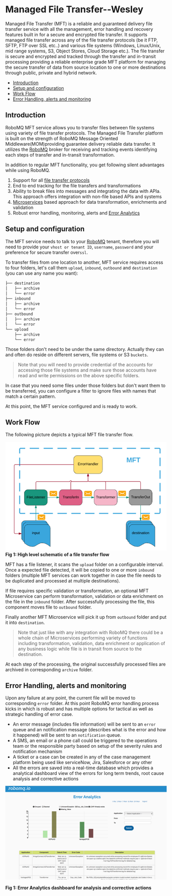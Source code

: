 # Managed File Transfer--Wesley


Managed File Transfer (MFT) is a reliable and guaranteed delivery file transfer service with all the management, error handling and recovery features built in for a secure and encrypted file transfer. It supports managed file transfer across any of the file transfer protocols (be it FTP, SFTP, FTP over SSL etc..) and various file systems (Windows, Linux/Unix, mid range systems, S3, Object Stores, Cloud Storage etc.). The file transfer is secure and encrypted and tracked through the transfer and in-transit processing providing a reliable enterprise grade MFT platform for managing the secure transfer of data from source location to one or more destinations through public, private and hybrid network.

* [Introduction](#introduction)
* [Setup and configuration](#setup-and-configuration)
* [Work Flow](#work-flow)
* [Error Handling, alerts and monitoring](#error-handling,-alerts-and-monitoring)


## Introduction

RoboMQ MFT service allows you to transfer files between file systems using variety of file transfer protocols. The Managed File Transfer platform is built on the strength of RoboMQ Message Oriented Middleware(MOM)providing guarantee delivery reliable data transfer. It utilizes the [RoboMQ](http://www.robomq.io) broker for receiving and tracking events identifying each steps of transfer and in-transit transformation.

In addition to regular MFT functionality, you get following silent advantages while using RoboMQ.

1. Support for all [file transfer protocols](http://robomq.io/index.html#thingsconnect)
2. End to end tracking for the file transfers and transformations
3. Ability to break files into messages and integrating the data with APIa. This approach offers integration with non-file based APIs and systems
4. [Microservices](http://robomq.io/index.html#microservices) based approach for data transformation, enrichments and validation
5. Robust error handling, monitoring, alerts and [Error Analytics](http://robomq.io/index.html#overview)

## Setup and configuration

The MFT service needs to talk to your [RoboMQ](http://www.robomq.io) tenant, therefore you will need to provide your `vhost or tenant ID`, `username`, `password` and your preference for secure transfer over`ssl`.

To transfer files from one location to another, MFT service requires access to four folders, let's call them `upload`, `inbound`, `outbound` and `destination` (you can use any name you want):


```
├── destination
│   ├── archive
│   └── error
├── inbound
│   ├── archive
│   └── error
├── outbound
│   ├── archive
│   └── error
└── upload
    ├── archive
    └── error
```

Those folders don't need to be under the same directory. Actually they can and often do reside on different servers, file systems or S3 `buckets`.

>Note that you will need to provide credential of the accounts for accessing those file systems and make sure those accounts have read and write permissions on the above specific folders.

In case that you need some files under those folders but don't want them to be transferred, you can configure a filter to ignore files with names that match a certain pattern.

At this point, the MFT service configured and is ready to work.

## Work Flow

The following picture depicts a typical MFT file transfer flow.

![Work Flow Diagram](./images/MFTDesign.png)
**Fig 1: High level schematic of a file transfer flow**

MFT has a file listener, it scans the `upload` folder on a configurable interval. Once a expected file detected, it will be copied to one or more `inbound` folders (multiple MFT services can work together in case the file needs to be duplicated and processed at multiple destinations).

If file requires specific validation or transformation, an optional MFT Microservice can perform transformation, validation or data enrichment on the file in the `inbound` folder. After successfully processing the file, this component moves file to `outbound` folder.

Finally another MFT Microservice will pick it up from `outbound` folder and put it into `destination`.

>Note that just like with any integration with RoboMQ there could be a whole chain of Microservices performing variety of functions including transformation, validation, data enrichment or application of any business logic while file is in transit from source to the destination.

At each step of the processing, the original successfully processed files are archived in corresponding `archive` folder.

## <a name="error-handling-alerts-and-monitoring">Error Handling, alerts and monitoring</a>
Upon any failure at any point, the current file will be moved to corresponding `error` folder. At this point RoboMQ error handling process kicks in which is robust and has multiple options for tactical as well as strategic handling of error case.

* An error message (includes file information) will be sent to an `error` queue and an notification message (describes what is the error and how it happened) will be sent to an `notification` queue.
* A SMS, an email or a phone call could be triggered to the operations team or the responsible party based on setup of the severity rules and notification mechanism
* A ticket or a case can be created in any of the case management platform being used like serviceNow, Jira, Salesforce or any other
* All the errors are saved into a real-time database which provides a analytical dashboard view of the errors for long term trends, root cause analysis and corrective actions

![Error Analytics Dashboard](./images/ErrorAnalytics.png)

**Fig 1: Error Analytics dashboard for analysis and corrective actions**
